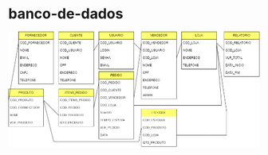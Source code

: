 # banco-de-dados
<img src="https://github.com/HelenoMoraes/banco-de-dados/blob/main/zedelivery.drawio.png"/>
